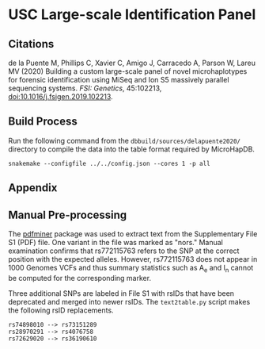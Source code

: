 # USC Large-scale Identification Panel

## Citations

de la Puente M, Phillips C, Xavier C, Amigo J, Carracedo A, Parson W, Lareu MV (2020) Building a custom large-scale panel of novel microhaplotypes for forensic identification using MiSeq and Ion S5 massively parallel sequencing systems. *FSI: Genetics*, 45:102213, [doi:10.1016/j.fsigen.2019.102213](https://doi.org/10.1016/j.fsigen.2019.102213).

## Build Process

Run the following command from the `dbbuild/sources/delapuente2020/` directory to compile the data into the table format required by MicroHapDB.

```
snakemake --configfile ../../config.json --cores 1 -p all
```

## Appendix

## Manual Pre-processing

The [pdfminer](https://github.com/euske/pdfminer) package was used to extract text from the Supplementary File S1 (PDF) file.
One variant in the file was marked as "nors."
Manual examination confirms that rs772115763 refers to the SNP at the correct position with the expected alleles.
However, rs772115763 does not appear in 1000 Genomes VCFs and thus summary statistics such as A<sub>e</sub> and I<sub>n</sub> cannot be computed for the corresponding marker.

Three additional SNPs are labeled in File S1 with rsIDs that have been deprecated and merged into newer rsIDs.
The `text2table.py` script makes the following rsID replacements.

```
rs74898010 --> rs73151289
rs28970291 --> rs4076758
rs72629020 --> rs36190610
```

[Snakemake]: https://snakemake.readthedocs.io/en/stable/
[rsidx]: https://github.com/bioforensics/rsidx
